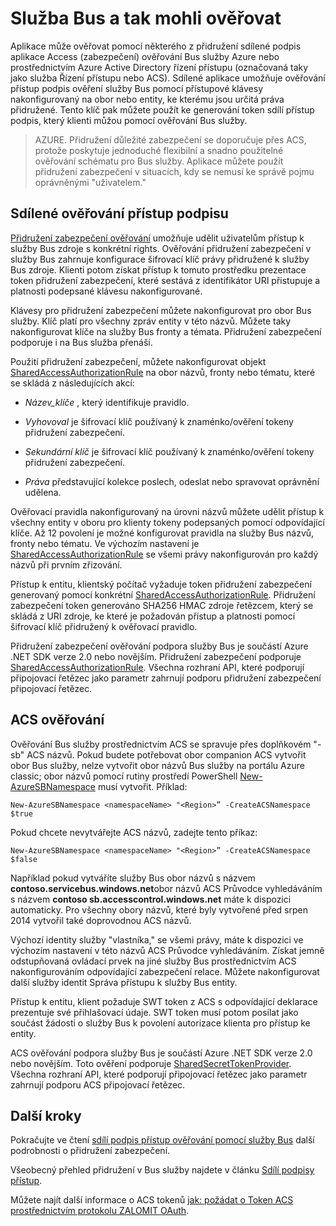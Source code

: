 <properties 
    pageTitle="Služby Bus a tak mohli ověřovat | Microsoft Azure"
    description="Základní informace o ověřování sdílené přidružení (zabezpečení aplikace Access podpis)."
    services="service-bus"
    documentationCenter="na"
    authors="sethmanheim"
    manager="timlt"
    editor="" />
<tags 
    ms.service="service-bus"
    ms.devlang="na"
    ms.topic="article"
    ms.tgt_pltfrm="na"
    ms.workload="na"
    ms.date="10/03/2016"
    ms.author="sethm" />

# <a name="service-bus-authentication-and-authorization"></a>Služba Bus a tak mohli ověřovat

Aplikace může ověřovat pomocí některého z přidružení sdílené podpis aplikace Access (zabezpečení) ověřování Bus služby Azure nebo prostřednictvím Azure Active Directory řízení přístupu (označovaná taky jako služba Řízení přístupu nebo ACS). Sdílené aplikace umožňuje ověřování přístup podpis ověření služby Bus pomocí přístupové klávesy nakonfigurovaný na obor nebo entity, ke kterému jsou určitá práva přidružené. Tento klíč pak můžete použít ke generování token sdílí přístup podpis, který klienti můžou pomocí ověřování Bus služby.

>AZURE. Přidružení důležité zabezpečení se doporučuje přes ACS, protože poskytuje jednoduché flexibilní a snadno použitelné ověřování schématu pro Bus služby. Aplikace můžete použít přidružení zabezpečení v situacích, kdy se nemusí ke správě pojmu oprávněnými "uživatelem."

## <a name="shared-access-signature-authentication"></a>Sdílené ověřování přístup podpisu

[Přidružení zabezpečení ověřování](service-bus-sas-overview.md) umožňuje udělit uživatelům přístup k služby Bus zdroje s konkrétní rights. Ověřování přidružení zabezpečení v služby Bus zahrnuje konfigurace šifrovací klíč právy přidružené k služby Bus zdroje. Klienti potom získat přístup k tomuto prostředku prezentace token přidružení zabezpečení, které sestává z identifikátor URI přistupuje a platnosti podepsané klávesu nakonfigurované.

Klávesy pro přidružení zabezpečení můžete nakonfigurovat pro obor Bus služby. Klíč platí pro všechny zpráv entity v této názvů. Můžete taky nakonfigurovat klíče na služby Bus fronty a témata. Přidružení zabezpečení podporuje i na Bus služba přenáší.

Použití přidružení zabezpečení, můžete nakonfigurovat objekt [SharedAccessAuthorizationRule](https://msdn.microsoft.com/library/azure/microsoft.servicebus.messaging.sharedaccessauthorizationrule.aspx) na obor názvů, fronty nebo tématu, které se skládá z následujících akcí:

- *Název_klíče* , který identifikuje pravidlo.

- *Vyhovoval* je šifrovací klíč používaný k znaménko/ověření tokeny přidružení zabezpečení.

- *Sekundární klíč* je šifrovací klíč používaný k znaménko/ověření tokeny přidružení zabezpečení.

- *Práva* představující kolekce poslech, odeslat nebo spravovat oprávnění udělena.

Ověřovací pravidla nakonfigurovaný na úrovni názvů můžete udělit přístup k všechny entity v oboru pro klienty tokeny podepsaných pomocí odpovídající klíče. Až 12 povolení je možné konfigurovat pravidla na služby Bus názvů, fronty nebo tématu. Ve výchozím nastavení je [SharedAccessAuthorizationRule](https://msdn.microsoft.com/library/azure/microsoft.servicebus.messaging.sharedaccessauthorizationrule.aspx) se všemi právy nakonfigurován pro každý názvů při prvním zřizování.

Přístup k entitu, klientský počítač vyžaduje token přidružení zabezpečení generovaný pomocí konkrétní [SharedAccessAuthorizationRule](https://msdn.microsoft.com/library/azure/microsoft.servicebus.messaging.sharedaccessauthorizationrule.aspx). Přidružení zabezpečení token generováno SHA256 HMAC zdroje řetězcem, který se skládá z URI zdroje, ke které je požadován přístup a platnosti pomocí šifrovací klíč přidružený k ověřovací pravidlo.

Přidružení zabezpečení ověřování podpora služby Bus je součástí Azure .NET SDK verze 2.0 nebo novějším. Přidružení zabezpečení podporuje [SharedAccessAuthorizationRule](https://msdn.microsoft.com/library/azure/microsoft.servicebus.messaging.sharedaccessauthorizationrule.aspx). Všechna rozhraní API, které podporují připojovací řetězec jako parametr zahrnují podporu přidružení zabezpečení připojovací řetězec.

## <a name="acs-authentication"></a>ACS ověřování

Ověřování Bus služby prostřednictvím ACS se spravuje přes doplňkovém "-sb" ACS názvů. Pokud budete potřebovat obor companion ACS vytvořit obor Bus služby, nelze vytvořit obor názvů Bus služby na portálu Azure classic; obor názvů pomocí rutiny prostředí PowerShell [New-AzureSBNamespace](https://msdn.microsoft.com/library/azure/dn495165.aspx) musí vytvořit. Příklad:

```
New-AzureSBNamespace <namespaceName> "<Region>” -CreateACSNamespace $true
```

Pokud chcete nevytvářejte ACS názvů, zadejte tento příkaz:

```
New-AzureSBNamespace <namespaceName> "<Region>” -CreateACSNamespace $false
```

Například pokud vytváříte služby Bus obor názvů s názvem **contoso.servicebus.windows.net**obor názvů ACS Průvodce vyhledáváním s názvem **contoso sb.accesscontrol.windows.net** máte k dispozici automaticky. Pro všechny obory názvů, které byly vytvořené před srpen 2014 vytvořil také doprovodnou ACS názvů.

Výchozí identity služby "vlastníka," se všemi právy, máte k dispozici ve výchozím nastavení v této názvů ACS Průvodce vyhledáváním. Získat jemně odstupňovaná ovládací prvek na jiné služby Bus prostřednictvím ACS nakonfigurováním odpovídající zabezpečení relace. Můžete nakonfigurovat další služby identit Správa přístupu k služby Bus entity.

Přístup k entitu, klient požaduje SWT token z ACS s odpovídající deklarace prezentuje své přihlašovací údaje. SWT token musí potom posílat jako součást žádosti o služby Bus k povolení autorizace klienta pro přístup ke entity.

ACS ověřování podpora služby Bus je součástí Azure .NET SDK verze 2.0 nebo novějším. Toto ověření podporuje [SharedSecretTokenProvider](https://msdn.microsoft.com/library/azure/microsoft.servicebus.sharedsecrettokenprovider.aspx). Všechna rozhraní API, které podporují připojovací řetězec jako parametr zahrnují podporu ACS připojovací řetězec.

## <a name="next-steps"></a>Další kroky

Pokračujte ve čtení [sdílí podpis přístup ověřování pomocí služby Bus](service-bus-shared-access-signature-authentication.md) další podrobnosti o přidružení zabezpečení.

Všeobecný přehled přidružení v Bus služby najdete v článku [Sdílí podpisy přístup](service-bus-sas-overview.md).

Můžete najít další informace o ACS tokenů [jak: požádat o Token ACS prostřednictvím protokolu ZALOMIT OAuth](https://msdn.microsoft.com/library/hh674475.aspx).



